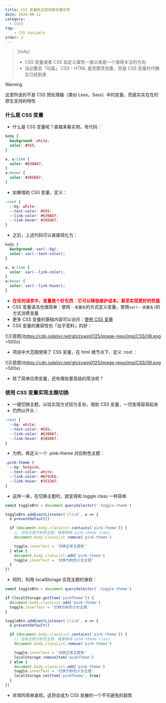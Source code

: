 ```yaml
---
title: CSS 变量和主题切换优雅实现
date: 2024-08-12
category:
  - CSS3
tag:
	- CSS Variable
order: 3
---
```


> [!info]
> - CSS 变量或者 CSS 自定义属性一直以来是一个值得关注的方向
> - 没必要去「叫嚣」 CSS - HTML 是否图灵完备，但是 CSS 变量时代确实已经到来

> [!warning]
> 这里所说的不是 CSS 预处理器（类似 Less，Sass）中的变量，而是实实在在的原生支持的特性

### 什么是 CSS 变量

- 什么是 CSS 变量呢？直接来看实例，有代码：

```css
body {
  background: white;
  color: #555;
}

a, a:link {
  color: #639A67;
}
a:hover {
  color: #205D67;
}
```

- 如果借助 CSS 变量，定义：

```css
:root {
  --bg: white;
  --text-color: #555;
  --link-color: #639A67;
  --link-hover: #205D67;
}
```

- 之后，上述代码可以直接简化为：

```css
body {
  background: var(--bg);
  color: var(--text-color);
}

a, a:link {
  color: var(--link-color);
}
a:hover {
  color: var(--link-hover);
}
```

- **<font color=red>在任何语言中，变量是个好东西：它可以降低维护成本，甚至实现更好的性能</font>**
- CSS 变量语法也很简单：使用`--变量名`的方式定义变量，使用`var(--变量名)`的方式消费变量
- 更多 CSS 变量的基础内容可以访问：[使用 CSS 变量](https://developer.mozilla.org/zh-%20CN/docs/Web/CSS/Using_CSS_custom_properties)
- CSS 变量的兼容性也「出乎意料」的好：

![示意图](https://cdn.jsdelivr.net/gh/zxwin0125/image-repo/img/CSS/08.png =500x)

- 项目中大范围使用了 CSS 变量，在 html 根节点下，定义 :root ：

![示意图](https://cdn.jsdelivr.net/gh/zxwin0125/image-repo/img/CSS/09.png =500x)

- 除了简单应用变量，还有哪些更高级的用法呢？

### 使用 CSS 变量实现主题切换

- 一键切换主题，以往实现方式较为复杂，借助 CSS 变量，一切变得容易起来
- 仍然以开头：

```css
:root {
  --bg: white;
  --text-color: #555;
  --link-color: #639A67;
  --link-hover: #205D67;
}
```

- 为例，再定义一个 .pink-theme 对应粉色主题：

```css
.pink-theme {
  --bg: hotpink;
  --text-color: white;
  --link-color: #B793E6;
  --link-hover: #3532A7;
}
```

- 这样一来，在切换主题时，就变得和 toggle class 一样简单

```javascript
const toggleBtn = document.querySelector('.toggle-theme')

toggleBtn.addEventListener('click', e => {
  e.preventDefault()

  if (document.body.classList.contains('pink-theme')) {
    // 当前主题为粉色主题，需要移除 pink-theme class
    document.body.classList.remove('pink-theme')

    toggle.innerText = '切换正常主题色'
  } else {
    document.body.classList.add('pink-theme')
    toggle.innerText = '切换为粉色少女主题'
  }
})
```

- 同时，利用 localStorage 实现主题的保存：

```javascript
const toggleBtn = document.querySelector('.toggle-theme')

if (localStorage.getItem('pinkTheme')) {
  document.body.classList.add('pink-theme')
  toggle.innerText = '切换为粉色少女主题'
}

toggleBtn.addEventListener('click', e => {
  e.preventDefault()

  if (document.body.classList.contains('pink-theme')) {
    // 当前主题为粉色主题，需要移除 pink-theme class
    document.body.classList.remove('pink-theme')

    toggle.innerText = '切换正常主题色'
    localStorage.removeItem('pinkTheme')
  } else {
    document.body.classList.add('pink-theme')
    toggle.innerText = '切换为粉色少女主题'
    localStorage.setItem('pinkTheme', true)
  }
})
```

- 非常的简单直观，这将会成为 CSS 发展的一个不可避免的趋势